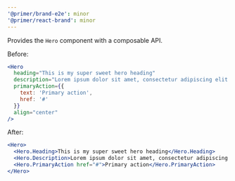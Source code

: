 ```yaml
---
'@primer/brand-e2e': minor
'@primer/react-brand': minor
---
```


Provides the `Hero` component with a composable API.

Before:

```jsx
<Hero
  heading="This is my super sweet hero heading"
  description="Lorem ipsum dolor sit amet, consectetur adipiscing elit."
  primaryAction={{
    text: 'Primary action',
    href: '#'
  }}
  align="center"
/>
```

After:

```jsx
<Hero>
  <Hero.Heading>This is my super sweet hero heading</Hero.Heading>
  <Hero.Description>Lorem ipsum dolor sit amet, consectetur adipiscing elit.</Hero.Description>
  <Hero.PrimaryAction href="#">Primary action</Hero.PrimaryAction>
</Hero>
```
